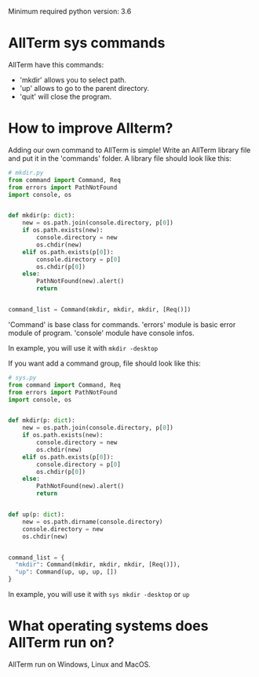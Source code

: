 Minimum required python version: 3.6

# AllTerm sys commands
AllTerm have this commands:
- 'mkdir' allows you to select path.
- 'up' allows to go to the parent directory.
- 'quit' will close the program.

# How to improve Allterm?
Adding our own command to AllTerm is simple! Write an AllTerm library file and put it in the 'commands' folder. A library file should look like this:

```python
# mkdir.py
from command import Command, Req
from errors import PathNotFound
import console, os


def mkdir(p: dict):
    new = os.path.join(console.directory, p[0])
    if os.path.exists(new):
        console.directory = new
        os.chdir(new)
    elif os.path.exists(p[0]):
        console.directory = p[0]
        os.chdir(p[0])
    else:
        PathNotFound(new).alert()
        return


command_list = Command(mkdir, mkdir, mkdir, [Req()])
```

'Command' is base class for commands. 'errors' module is basic error module of program. 'console' module have console infos.

In example, you will use it with `mkdir -desktop`

If you want add a command group, file should look like this:
```python
# sys.py
from command import Command, Req
from errors import PathNotFound
import console, os


def mkdir(p: dict):
    new = os.path.join(console.directory, p[0])
    if os.path.exists(new):
        console.directory = new
        os.chdir(new)
    elif os.path.exists(p[0]):
        console.directory = p[0]
        os.chdir(p[0])
    else:
        PathNotFound(new).alert()
        return


def up(p: dict):
    new = os.path.dirname(console.directory)
    console.directory = new
    os.chdir(new)


command_list = {
  "mkdir": Command(mkdir, mkdir, mkdir, [Req()]),
  "up": Command(up, up, up, [])
}
```
In example, you will use it with `sys mkdir -desktop` or `up`

# What operating systems does AllTerm run on?
AllTerm run on Windows, Linux and MacOS.
